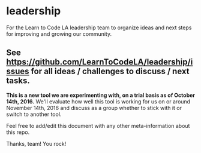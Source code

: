 # leadership
For the Learn to Code LA leadership team to organize ideas and next steps for improving and growing our community.

## See https://github.com/LearnToCodeLA/leadership/issues for all ideas / challenges to discuss / next tasks.

**This is a new tool we are experimenting with, on a trial basis as of October 14th, 2016.** We'll evaluate how well this tool is working for us on or around November 14th, 2016 and discuss as a group whether to stick with it or switch to another tool.

Feel free to add/edit this document with any other meta-information about this repo.

Thanks, team! You rock!
